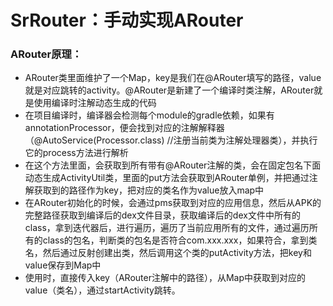 # SrRouter：手动实现ARouter
### ARouter原理：
- ARouter类里面维护了一个Map，key是我们在@ARouter填写的路径，value就是对应跳转的activity。@ARouter是新建了一个编译时类注解，ARouter就是使用编译时注解动态生成的代码
- 在项目编译时，编译器会检测每个module的gradle依赖，如果有annotationProcessor，便会找到对应的注解解释器（@AutoService(Processor.class) //注册当前类为注解处理器类），并执行它的process方法进行解析
- 在这个方法里面，会获取到所有带有@ARouter注解的类，会在固定包名下面动态生成ActivityUtil类，里面的put方法会获取到ARouter单例，并把通过注解获取到的路径作为key，把对应的类名作为value放入map中
- 在ARouter初始化的时候，会通过pms获取到对应的应用信息，然后从APK的完整路径获取到编译后的dex文件目录，获取编译后的dex文件中所有的class，拿到迭代器后，进行遍历，遍历了当前应用所有的文件，通过遍历所有的class的包名，判断类的包名是否符合com.xxx.xxx，如果符合，拿到类名，然后通过反射创建出类，然后调用这个类的putActivity方法，把key和value保存到Map中
- 使用时，直接传入key（ARouter注解中的路径），从Map中获取到对应的value（类名），通过startActivity跳转。

